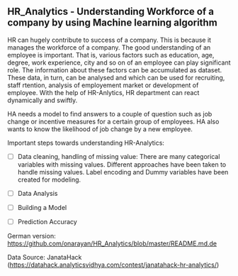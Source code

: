 ## HR_Analytics - Understanding Workforce of a company by using Machine learning algorithm

HR can hugely contribute to success of a company. This is because it manages the workforce of a company. 
The good understanding of an employee is important. That is, various factors such as education, age, degree, work experience, city and so on of an employee can play significant role. The information about these factors can be accumulated as dataset. These data, in turn, can be analysed and which can be used for recruiting, staff rtention, analysis of employement market or development of employee. With the help of HR-Anlytics, HR department can react dynamically and swiftly. 

HA needs a model to find answers to a couple of question such as job change or incentive measures for a certain group of employees. 
HA also wants to know the likelihood of job change by a new employee.

Important steps towards understanding HR-Analytics:

- [ ] Data cleaning, handling of missing value:
      There are many categorical variables with missing values. Different approaches have been taken to handle missing values.
      Label encoding and Dummy variables have been created for modeling.
- [ ] Data Analysis
- [ ] Building a Model
- [ ] Prediction Accuracy
      
  
  
German version:  https://github.com/onarayan/HR_Analytics/blob/master/README.md.de     


Data Source: JanataHack (https://datahack.analyticsvidhya.com/contest/janatahack-hr-analytics/)

